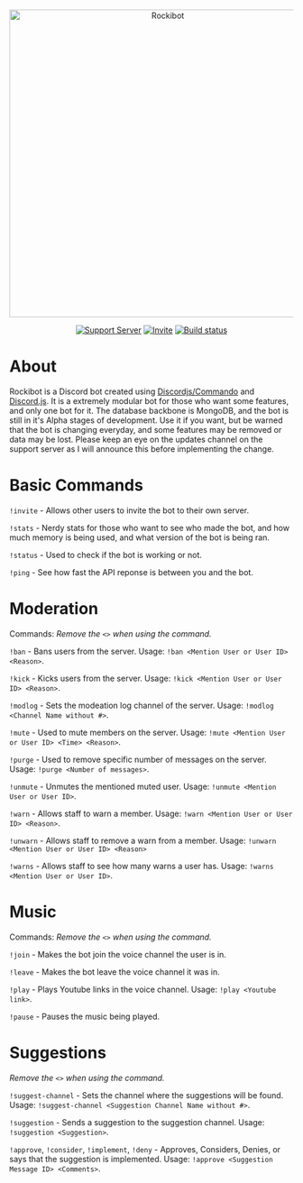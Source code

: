 <div align="center">
  <br />
  <p>
    <img src="https://raw.githubusercontent.com/Rocky43007/Rockibot/master/Rockibot%20Logo.png" width="546" alt="Rockibot" /
  </p>
  <br />
  <p>
    <a href="https://discord.gg/rdGrcvW"><img src="https://img.shields.io/discord/739916829828448317?color=7289da&logo=discord&logoColor=white" alt="Support Server" /></a>
    <a href="https://discord.com/oauth2/authorize?client_id=739923682075476089&permissions=8&scope=bot"><img src="https://img.shields.io/badge/Invite-Invite%20the%20bot!-brightgreen" alt="Invite" /></a>
     <a href="https://github.com/Rocky43007/Rockibot/actions"><img src="https://github.com/Rocky43007/Rockibot/workflows/Rockibot%20Tesing%20CI/badge.svg" alt="Build status" /></a>
      </p>
</div>

# About

Rockibot is a Discord bot created using [Discordjs/Commando](https://github.com/discordjs/Commando/) and [Discord.js](https://github.com/discordjs/Discord.js/). It is a extremely modular bot for those who want some features, and only one bot for it. The database backbone is MongoDB, and the bot is still in it's Alpha stages of  development. Use it if you want, but be warned that the bot is changing everyday, and some features may be removed or data may be lost. Please keep an eye on the updates channel on the support server as I will announce this before implementing the change.

# Basic Commands
`!invite` - Allows other users to invite the bot to their own server.

`!stats` - Nerdy stats for those who want to see who made the bot, and how much memory is being used, and what version of the bot is being ran.

`!status` - Used to check if the bot is working or not.

`!ping` - See how fast the API reponse is between you and the bot.

# Moderation
Commands:
*Remove the `<>` when using the command.*

`!ban` - Bans users from the server. Usage: `!ban <Mention User or User ID> <Reason>`.

`!kick` - Kicks users from the server. Usage: `!kick <Mention User or User ID> <Reason>`.

`!modlog` - Sets the modeation log channel of the server. Usage: `!modlog <Channel Name without #>`.

`!mute` - Used to mute members on the server. Usage: `!mute <Mention User or User ID> <Time> <Reason>`.

`!purge` - Used to remove specific number of messages on the server. Usage: `!purge <Number of messages>`.

`!unmute` - Unmutes the mentioned muted user. Usage: `!unmute <Mention User or User ID>`.

`!warn` - Allows staff to warn a member. Usage: `!warn <Mention User or User ID> <Reason>`.

`!unwarn` - Allows staff to remove a warn from a member. Usage: `!unwarn <Mention User or User ID> <Reason>`

`!warns` - Allows staff to see how many warns a user has. Usage: `!warns <Mention User or User ID>`.

# Music
Commands:
*Remove the `<>` when using the command.*

`!join` - Makes the bot join the voice channel the user is in.

`!leave` - Makes the bot leave the voice channel it was in.

`!play` - Plays Youtube links in the voice channel. Usage: `!play <Youtube link>`.

`!pause` - Pauses the music being played.

# Suggestions
*Remove the `<>` when using the command.*

`!suggest-channel` - Sets the channel where the suggestions will be found. Usage: `!suggest-channel <Suggestion Channel Name without #>`.

`!suggestion` - Sends a suggestion to the suggestion channel. Usage: `!suggestion <Suggestion>`.

`!approve`, `!consider`, `!implement`, `!deny` - Approves, Considers, Denies, or says that the suggestion is implemented. Usage: `!approve <Suggestion Message ID> <Comments>`.
